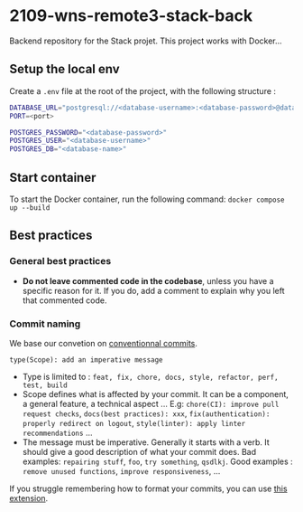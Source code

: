 # 2109-wns-remote3-stack-back

Backend repository for the Stack projet. This project works with Docker...

## Setup the local env
Create a `.env` file at the root of the project, with the following structure :
```bash
DATABASE_URL="postgresql://<database-username>:<database-password>@database:5432/<database-name>?schema=public"
PORT=<port>

POSTGRES_PASSWORD="<database-password>"
POSTGRES_USER="<database-username>"
POSTGRES_DB="<database-name>"
```

## Start container

To start the Docker container, run the following command: `docker compose up --build`

## Best practices

### General best practices
- **Do not leave commented code in the codebase**, unless you have a specific reason for it. If you do, add a comment to explain why you left that commented code.

### Commit naming
We base our convetion on [conventionnal commits](https://www.conventionalcommits.org/en/v1.0.0-beta.2/).
``` 
type(Scope): add an imperative message
```
- Type is limited to :
`feat, fix, chore, docs, style, refactor, perf, test, build`
- Scope defines what is affected by your commit. It can be a component, a general feature, a technical aspect ... E.g: `chore(CI): improve pull request checks`, `docs(best practices): xxx`, `fix(authentication): properly redirect on logout`, `style(linter): apply linter recommendations` ...
- The message must be imperative. Generally it starts with a verb. It should give a good description of what your commit does. Bad examples: `repairing stuff`, `foo`, `try something`, `qsdlkj`. Good examples : `remove unused functions`, `improve responsiveness`, ...

If you struggle remembering how to format your commits, you can use [this extension](https://marketplace.visualstudio.com/items?itemName=vivaxy.vscode-conventional-commits).
